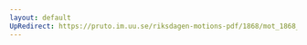 ```yaml
---
layout: default
UpRedirect: https://pruto.im.uu.se/riksdagen-motions-pdf/1868/mot_1868__ak__201.pdf
---
```

